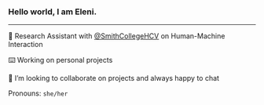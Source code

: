 ### Hello world, I am Eleni.

***

🔭 Research Assistant with [@SmithCollegeHCV](https://github.com/SmithCollegeHCV) on Human-Machine Interaction

⌨️️ Working on personal projects

🌻 I’m looking to collaborate on projects and always happy to chat

Pronouns: `she/her`

